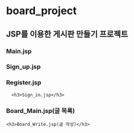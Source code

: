 # board_project

<H2>JSP를 이용한 게시판 만들기 프로젝트</H2>

<h3>Main.jsp</h3>


<h3>Sign_up.jsp</h3>

  <h3>Register.jsp</h3>
        
      
      
      <h3>Sign_in.jsp</h3>
       
       
  
  <h3>Board_Main.jsp(글 목록)</h3>
  
    <h3>Board_Write.jsp(글 작성)</h3>
    
    
